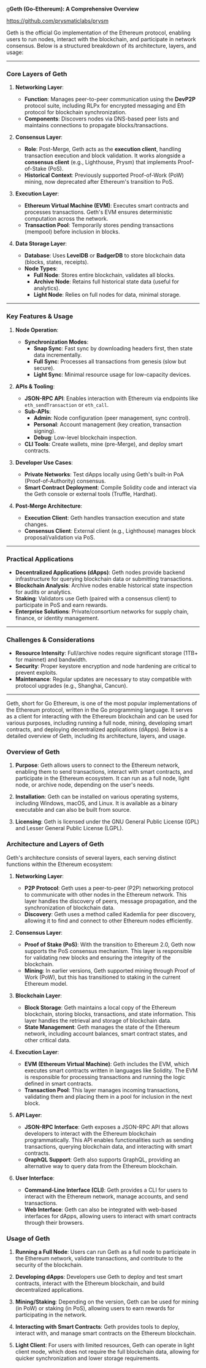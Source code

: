 g**Geth (Go-Ethereum): A Comprehensive Overview**


https://github.com/prysmaticlabs/prysm




Geth is the official Go implementation of the Ethereum protocol, enabling users to run nodes, interact with the blockchain, and participate in network consensus. Below is a structured breakdown of its architecture, layers, and usage:

---

### **Core Layers of Geth**

1. **Networking Layer**:
   - **Function**: Manages peer-to-peer communication using the **DevP2P** protocol suite, including RLPx for encrypted messaging and Eth protocol for blockchain synchronization.
   - **Components**: Discovers nodes via DNS-based peer lists and maintains connections to propagate blocks/transactions.

2. **Consensus Layer**:
   - **Role**: Post-Merge, Geth acts as the **execution client**, handling transaction execution and block validation. It works alongside a **consensus client** (e.g., Lighthouse, Prysm) that implements Proof-of-Stake (PoS).
   - **Historical Context**: Previously supported Proof-of-Work (PoW) mining, now deprecated after Ethereum's transition to PoS.

3. **Execution Layer**:
   - **Ethereum Virtual Machine (EVM)**: Executes smart contracts and processes transactions. Geth's EVM ensures deterministic computation across the network.
   - **Transaction Pool**: Temporarily stores pending transactions (mempool) before inclusion in blocks.

4. **Data Storage Layer**:
   - **Database**: Uses **LevelDB** or **BadgerDB** to store blockchain data (blocks, states, receipts).
   - **Node Types**:
     - **Full Node**: Stores entire blockchain, validates all blocks.
     - **Archive Node**: Retains full historical state data (useful for analytics).
     - **Light Node**: Relies on full nodes for data, minimal storage.

---

### **Key Features & Usage**

1. **Node Operation**:
   - **Synchronization Modes**:
     - **Snap Sync**: Fast sync by downloading headers first, then state data incrementally.
     - **Full Sync**: Processes all transactions from genesis (slow but secure).
     - **Light Sync**: Minimal resource usage for low-capacity devices.

2. **APIs & Tooling**:
   - **JSON-RPC API**: Enables interaction with Ethereum via endpoints like `eth_sendTransaction` or `eth_call`.
   - **Sub-APIs**: 
     - **Admin**: Node configuration (peer management, sync control).
     - **Personal**: Account management (key creation, transaction signing).
     - **Debug**: Low-level blockchain inspection.
   - **CLI Tools**: Create wallets, mine (pre-Merge), and deploy smart contracts.

3. **Developer Use Cases**:
   - **Private Networks**: Test dApps locally using Geth's built-in PoA (Proof-of-Authority) consensus.
   - **Smart Contract Deployment**: Compile Solidity code and interact via the Geth console or external tools (Truffle, Hardhat).

4. **Post-Merge Architecture**:
   - **Execution Client**: Geth handles transaction execution and state changes.
   - **Consensus Client**: External client (e.g., Lighthouse) manages block proposal/validation via PoS.

---

### **Practical Applications**

- **Decentralized Applications (dApps)**: Geth nodes provide backend infrastructure for querying blockchain data or submitting transactions.
- **Blockchain Analysis**: Archive nodes enable historical state inspection for audits or analytics.
- **Staking**: Validators use Geth (paired with a consensus client) to participate in PoS and earn rewards.
- **Enterprise Solutions**: Private/consortium networks for supply chain, finance, or identity management.

---

### **Challenges & Considerations**

- **Resource Intensity**: Full/archive nodes require significant storage (1TB+ for mainnet) and bandwidth.
- **Security**: Proper keystore encryption and node hardening are critical to prevent exploits.
- **Maintenance**: Regular updates are necessary to stay compatible with protocol upgrades (e.g., Shanghai, Cancun).

---

Geth, short for Go Ethereum, is one of the most popular implementations of the Ethereum protocol, written in the Go programming language. It serves as a client for interacting with the Ethereum blockchain and can be used for various purposes, including running a full node, mining, developing smart contracts, and deploying decentralized applications (dApps). Below is a detailed overview of Geth, including its architecture, layers, and usage.

### Overview of Geth

1. **Purpose**: Geth allows users to connect to the Ethereum network, enabling them to send transactions, interact with smart contracts, and participate in the Ethereum ecosystem. It can run as a full node, light node, or archive node, depending on the user's needs.

2. **Installation**: Geth can be installed on various operating systems, including Windows, macOS, and Linux. It is available as a binary executable and can also be built from source.

3. **Licensing**: Geth is licensed under the GNU General Public License (GPL) and Lesser General Public License (LGPL).

### Architecture and Layers of Geth

Geth's architecture consists of several layers, each serving distinct functions within the Ethereum ecosystem:

1. **Networking Layer**:
   - **P2P Protocol**: Geth uses a peer-to-peer (P2P) networking protocol to communicate with other nodes in the Ethereum network. This layer handles the discovery of peers, message propagation, and the synchronization of blockchain data.
   - **Discovery**: Geth uses a method called Kademlia for peer discovery, allowing it to find and connect to other Ethereum nodes efficiently.

2. **Consensus Layer**:
   - **Proof of Stake (PoS)**: With the transition to Ethereum 2.0, Geth now supports the PoS consensus mechanism. This layer is responsible for validating new blocks and ensuring the integrity of the blockchain.
   - **Mining**: In earlier versions, Geth supported mining through Proof of Work (PoW), but this has transitioned to staking in the current Ethereum model.

3. **Blockchain Layer**:
   - **Block Storage**: Geth maintains a local copy of the Ethereum blockchain, storing blocks, transactions, and state information. This layer handles the retrieval and storage of blockchain data.
   - **State Management**: Geth manages the state of the Ethereum network, including account balances, smart contract states, and other critical data.

4. **Execution Layer**:
   - **EVM (Ethereum Virtual Machine)**: Geth includes the EVM, which executes smart contracts written in languages like Solidity. The EVM is responsible for processing transactions and running the logic defined in smart contracts.
   - **Transaction Pool**: This layer manages incoming transactions, validating them and placing them in a pool for inclusion in the next block.

5. **API Layer**:
   - **JSON-RPC Interface**: Geth exposes a JSON-RPC API that allows developers to interact with the Ethereum blockchain programmatically. This API enables functionalities such as sending transactions, querying blockchain data, and interacting with smart contracts.
   - **GraphQL Support**: Geth also supports GraphQL, providing an alternative way to query data from the Ethereum blockchain.

6. **User Interface**:
   - **Command-Line Interface (CLI)**: Geth provides a CLI for users to interact with the Ethereum network, manage accounts, and send transactions.
   - **Web Interface**: Geth can also be integrated with web-based interfaces for dApps, allowing users to interact with smart contracts through their browsers.

### Usage of Geth

1. **Running a Full Node**: Users can run Geth as a full node to participate in the Ethereum network, validate transactions, and contribute to the security of the blockchain.

2. **Developing dApps**: Developers use Geth to deploy and test smart contracts, interact with the Ethereum blockchain, and build decentralized applications.

3. **Mining/Staking**: Depending on the version, Geth can be used for mining (in PoW) or staking (in PoS), allowing users to earn rewards for participating in the network.

4. **Interacting with Smart Contracts**: Geth provides tools to deploy, interact with, and manage smart contracts on the Ethereum blockchain.

5. **Light Client**: For users with limited resources, Geth can operate in light client mode, which does not require the full blockchain data, allowing for quicker synchronization and lower storage requirements.

